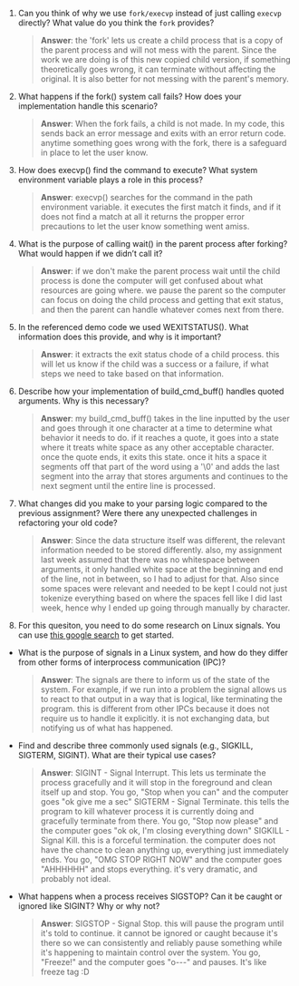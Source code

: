 1. Can you think of why we use `fork/execvp` instead of just calling `execvp` directly? What value do you think the `fork` provides?

    > **Answer**:  the 'fork' lets us create a child process that is a copy of the parent process and will not mess with the parent. Since the work we are doing is of this new copied child version, if something theoretically goes wrong, it can terminate without affecting the original. It is also better for not messing with the parent's memory. 

2. What happens if the fork() system call fails? How does your implementation handle this scenario?

    > **Answer**:  When the fork fails, a child is not made. In my code, this sends back an error message and exits with an error return code. anytime something goes wrong with the fork, there is a safeguard in place to let the user know. 

3. How does execvp() find the command to execute? What system environment variable plays a role in this process?

    > **Answer**:  execvp() searches for the command in the path environment variable. it executes the first match it finds, and if it does not find a match at all it  returns the propper error precautions to let the user know something went amiss.  

4. What is the purpose of calling wait() in the parent process after forking? What would happen if we didn’t call it?

    > **Answer**:  if we don't make the parent process wait until the child process is done the computer will get confused about what resources are going where. we pause the parent so the computer can focus on doing the child process and getting that exit status, and then the parent can handle whatever comes next from there. 

5. In the referenced demo code we used WEXITSTATUS(). What information does this provide, and why is it important?

    > **Answer**:  it extracts the exit status chode of a child process. this will let us know if the child was a success or a failure, if what steps we need to take based on that information. 

6. Describe how your implementation of build_cmd_buff() handles quoted arguments. Why is this necessary?

    > **Answer**:  my build_cmd_buff() takes in the line inputted by the user and goes through it one character at a time to determine what behavior it needs to do. if it reaches a quote, it goes into a state where it treats white space as any other acceptable character. once the quote ends, it exits this state. once it hits a space it segments off that part of the word using a '\0' and adds the last segment into the array that stores arguments and continues to the next segment until the entire line is processed.

7. What changes did you make to your parsing logic compared to the previous assignment? Were there any unexpected challenges in refactoring your old code?

    > **Answer**:  Since the data structure itself was different, the relevant information needed to be stored differently. also, my assignment last week assumed that there was no whitespace between arguments, it only handled white space at the beginning and end of the line, not in between, so I had to adjust for that. Also since some spaces were relevant and needed to be kept I could not just tokenize everything based on where the spaces fell like I did last week, hence why I ended up going through manually by character. 

8. For this quesiton, you need to do some research on Linux signals. You can use [this google search](https://www.google.com/search?q=Linux+signals+overview+site%3Aman7.org+OR+site%3Alinux.die.net+OR+site%3Atldp.org&oq=Linux+signals+overview+site%3Aman7.org+OR+site%3Alinux.die.net+OR+site%3Atldp.org&gs_lcrp=EgZjaHJvbWUyBggAEEUYOdIBBzc2MGowajeoAgCwAgA&sourceid=chrome&ie=UTF-8) to get started.

- What is the purpose of signals in a Linux system, and how do they differ from other forms of interprocess communication (IPC)?

    > **Answer**:  The signals are there to inform us of the state of the system. For example, if we run into a problem the signal allows us to react to that output in a way that is logical, like terminating the program. this is different from other IPCs because it does not require us to handle it explicitly. it is not exchanging data, but notifying us of what has happened.

- Find and describe three commonly used signals (e.g., SIGKILL, SIGTERM, SIGINT). What are their typical use cases?

    > **Answer**:
    > SIGINT - Signal Interrupt. This lets us terminate the process gracefully and it will stop in the foreground and clean itself up and stop. You go, "Stop when you can" and the computer goes "ok give me a sec"
    > SIGTERM - Signal Terminate. this tells the program to kill whatever process it is currently doing and gracefully terminate from there. You go, "Stop now please" and the computer goes "ok ok, I'm closing everything down"
    > SIGKILL - Signal Kill. this is a forceful termination. the computer does not have the chance to clean anything up, everything just immediately ends. You go, "OMG STOP RIGHT NOW" and the computer goes "AHHHHHH" and stops everything. it's very dramatic, and probably not ideal. 

- What happens when a process receives SIGSTOP? Can it be caught or ignored like SIGINT? Why or why not?

    > **Answer**:  SIGSTOP - Signal Stop. this will pause the program until it's told to continue. it cannot be ignored or caught because it's there so we can consistently and reliably pause something while it's happening to maintain control over the system. You go, "Freeze!" and the computer goes "o---" and pauses. It's like freeze tag :D
